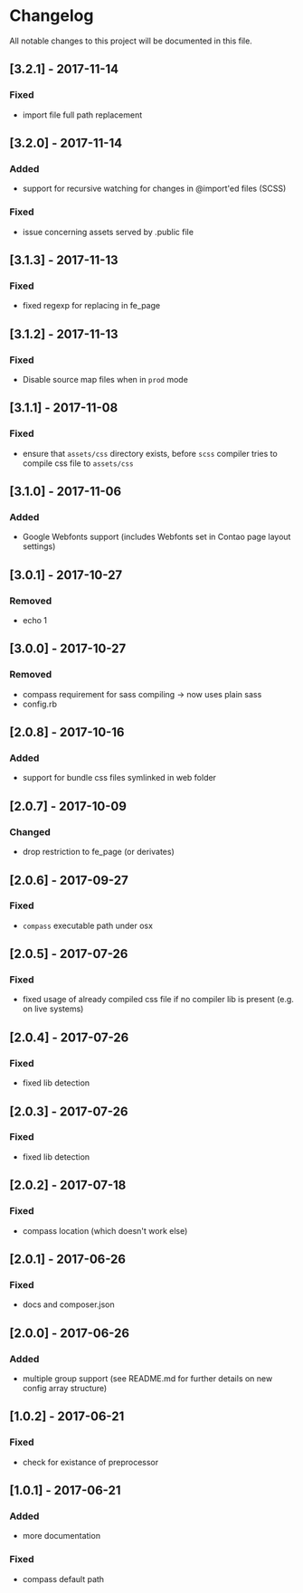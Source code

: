 # Changelog
All notable changes to this project will be documented in this file.

## [3.2.1] - 2017-11-14

### Fixed
- import file full path replacement

## [3.2.0] - 2017-11-14

### Added
- support for recursive watching for changes in @import'ed files (SCSS)

### Fixed
- issue concerning assets served by .public file

## [3.1.3] - 2017-11-13

### Fixed
- fixed regexp for replacing in fe_page

## [3.1.2] - 2017-11-13

### Fixed
- Disable source map files when in `prod` mode

## [3.1.1] - 2017-11-08

### Fixed
- ensure that `assets/css` directory exists, before `scss` compiler tries to compile css file to `assets/css` 

## [3.1.0] - 2017-11-06

### Added
- Google Webfonts support (includes Webfonts set in Contao page layout settings)

## [3.0.1] - 2017-10-27

### Removed
- echo 1

## [3.0.0] - 2017-10-27

### Removed
- compass requirement for sass compiling -> now uses plain sass
- config.rb

## [2.0.8] - 2017-10-16

### Added
- support for bundle css files symlinked in web folder

## [2.0.7] - 2017-10-09

### Changed
- drop restriction to fe_page (or derivates)

## [2.0.6] - 2017-09-27

### Fixed
- `compass` executable path under osx

## [2.0.5] - 2017-07-26

### Fixed
- fixed usage of already compiled css file if no compiler lib is present (e.g. on live systems)

## [2.0.4] - 2017-07-26

### Fixed
- fixed lib detection

## [2.0.3] - 2017-07-26

### Fixed
- fixed lib detection

## [2.0.2] - 2017-07-18

### Fixed
- compass location (which doesn't work else)

## [2.0.1] - 2017-06-26

### Fixed
- docs and composer.json

## [2.0.0] - 2017-06-26

### Added
- multiple group support (see README.md for further details on new config array structure)

## [1.0.2] - 2017-06-21

### Fixed
- check for existance of preprocessor

## [1.0.1] - 2017-06-21

### Added
- more documentation

### Fixed
- compass default path
